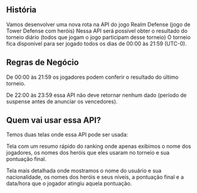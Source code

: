 ## História  

Vamos desenvolver uma nova rota na API do jogo Realm Defense (jogo de Tower Defense com heróis)
Nessa API será possível obter o resultado do torneio diário (todos que jogam o jogo participam desse torneio)
O torneio fica disponível para ser jogado todos os dias de 00:00 às 21:59 (UTC-0).  

## Regras de Negócio  

De 00:00 às 21:59 os jogadores podem conferir o resultado do último torneio.

De 22:00 às 23:59 essa API não deve retornar nenhum dado (período de suspense antes de anunciar os vencedores).

## Quem vai usar essa API?  

Temos duas telas onde essa API pode ser usada:

Tela com um resumo rápido do ranking onde apenas exibimos o nome dos jogadores, os nomes dos heróis que eles usaram no torneio e sua pontuação final.

Tela mais detalhada onde mostramos o nome do usuário e sua nacionalidade, os nomes dos heróis e seus níveis, a pontuação final e a data/hora que o jogador atingiu aquela pontuação.
